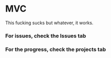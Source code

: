 # MVC
This fucking sucks but whatever, it works.
### For issues, check the Issues tab
### For the progress, check the projects tab
